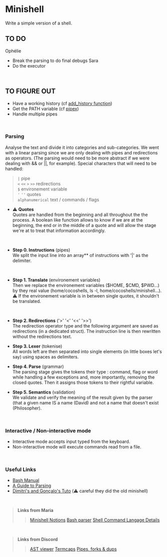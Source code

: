 
# Minishell
Write a simple version of a shell.
<br/>

## TO DO
Ophélie
* Break the parsing to do final debugs
Sara
* Do the executor

<br>

## TO FIGURE OUT
* Have a working history (cf [add_history function](https://linux.die.net/man/3/history))
* Get the PATH variable (cf [pipex](https://github.com/Knulpinette/Cursus42/blob/main/02-pipex/srcs/utils.c))
* Handle multiple pipes
<br>

### Parsing
Analyse the text and divide it into categories and sub-categories. We went with a linear parsing since we are only dealing with pipes and redirections as operators. (The parsing would need to be more abstract if we were dealing with && or ||, for example).
Special characters that will need to be handled: 

> ```|``` pipe <br>
> ```<``` ```<<``` ```>``` ```>>``` redirections <br>
> ```$``` environement variable <br>
> ```'``` ```''``` quotes <br>
> ```alphanumerical``` text / commands / flags <br>

* ⚠️ **Quotes** <br>
Quotes are handled from the beginning and all throughout the the process. A boolean like function allows to know if we are at the beginning, the end or in the middle of a quote and will allow the stage we're at to treat that information accordingly. 
<br>

* **Step 0. Instructions** (pipes) <br>
We split the input line into an array** of instructions with '|' as the delimiter.
<br>

* **Step 1. Translate** (environement variables) <br>
Then we replace the environement variables ($HOME, $CMD, $PWD...) by they real value (home/cocoshells, ls -l, home/cocoshells/minishell...). <br>
⚠️ If the environement variable is in between single quotes, it shouldn't be translated.
<br>

* **Step 2. Redirections** ('>' '<' '<<' '>>') <br>
The redirection operator type and the following argument are saved as redirections (in a dedicated struct). The instruction line is then rewritten without the redirections text.

* **Step 3. Lexer** (tokenise) <br>
All words left are then separated into single elements (in little boxes let's say) using spaces as delimiters.

* **Step 4. Parse** (grammar) <br>
The parsing stage gives the tokens their type : command, flag or word while handling a few exceptions and, more importantly, removing the closed quotes. Then it assigns those tokens to their rightful variable. 

* **Step 5. Semantics** (validation) <br>
We validate and verify the meaning of the result given by the parser (that a given name IS a name (David) and not a name that doesn't exist (Philosopher).
<br>

### Interactive / Non-interactive mode
* Interactive mode accepts input typed from the keyboard.
* Non-interactive mode will execute commands read from a file.
<br>

### Useful Links

* [Bash Manual](https://www.gnu.org/savannah-checkouts/gnu/bash/manual/bash.html#What-is-Bash_003f)
* [A Guide to Parsing](https://tomassetti.me/guide-parsing-algorithms-terminology/)
* [Dimitri's and Gonçalo's Tuto](https://github.com/DimitriDaSilva/42_minishell/blob/master/README.md#1-extracting-information) (⚠️ careful they did the old minishell)
<br>

> **Links from Maria**
>> [Minishell Notions](https://www.notion.so/Minishell-Materials-7bbd45a806e04395ab578ca3f805806c)
>> [Bash parser](https://vorpaljs.github.io/bash-parser-playground/)
>> [Shell Command Langage Details](https://pubs.opengroup.org/onlinepubs/9699919799/utilities/V3_chap02.html#tag_18_01)

<br>

> **Links from Discord**
>> [AST viewer](https://ast-viewer.datacamp.com/editor?code=echo%20alo%20%3E%20aqui.txt%20bla%20bla%20%3E%3E%20alo.txt%20test%20%7C%20wc%20%7C%20ls%20%3E%20aqui.txt&start=NA&grammar=shell)
>> [Termcaps](https://github.com/Olbrien/42Lisboa-lvl_3_minishell/blob/main/extras/termcaps_history_explanation/termcaps.c)
>> [Pipes, forks & dups](https://www.rozmichelle.com/pipes-forks-dups/)

